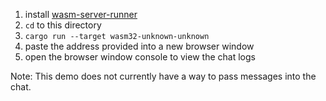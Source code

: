 1. install [wasm-server-runner](https://github.com/jakobhellermann/wasm-server-runner)
2. `cd` to this directory
3. `cargo run --target wasm32-unknown-unknown`
4. paste the address provided into a new browser window
5. open the browser window console to view the chat logs

Note: This demo does not currently have a way to pass messages into the chat.
